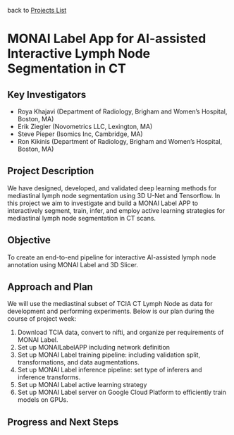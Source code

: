 back to [Projects List](../../README.md#ProjectsList)

# MONAI Label App for AI-assisted Interactive Lymph Node Segmentation in CT

## Key Investigators
- Roya Khajavi (Department of Radiology, Brigham and Women’s Hospital, Boston, MA)
- Erik Ziegler (Novometrics LLC, Lexington, MA)
- Steve Pieper (Isomics Inc, Cambridge, MA)
- Ron Kikinis (Department of Radiology, Brigham and Women’s Hospital, Boston, MA)

## Project Description
We have designed, developed, and validated deep learning methods for mediastinal lymph node segmentation using 3D U-Net and Tensorflow.
In this project we aim to investigate and build a MONAI Label APP to interactively segment, train, infer, and employ active learning strategies for mediastinal lymph node segmentation in CT scans.

## Objective

To create an end-to-end pipeline for interactive AI-assisted lymph node annotation using MONAI Label and 3D Slicer. 

## Approach and Plan

We will use the mediastinal subset of TCIA CT Lymph Node as data for development and performing experiments. Below is our plan during the course of project week:
1. Download TCIA data, convert to nifti, and organize per requirements of MONAI Label.
1. Set up MONAILabelAPP including network definition
2. Set up MONAI Label training pipeline: including validation split, transformations, and data augmentations.
3. Set up MONAI Label inference pipeline: set type of inferers and inference transforms.
4. Set up MONAI Label active learning strategy
5. Set up MONAI Label server on Google Cloud Platform to efficiently train models on GPUs.

## Progress and Next Steps
